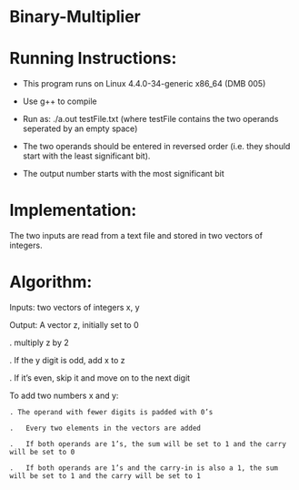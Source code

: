 # Binary-Multiplier

# Running Instructions:

-	This program runs on Linux 4.4.0-34-generic x86_64 (DMB 005)

-	Use g++ to compile

-	Run as: ./a.out testFile.txt (where testFile contains the two operands seperated by an empty space)

-	The two operands should be entered in reversed order (i.e. they should start with the least significant bit).

-	The output number starts with the most significant bit


# Implementation:

The two inputs are read from a text file and stored in two vectors of integers.

  # Algorithm:

  Inputs: two vectors of integers x, y

  Output: A vector z, initially set to 0

  .	multiply z by 2

  .	If the y digit is odd, add x to z

  .	If it’s even, skip it and move on to the next digit

  To add two numbers x and y:

    . The operand with fewer digits is padded with 0’s

    .	Every two elements in the vectors are added

    .	If both operands are 1’s, the sum will be set to 1 and the carry will be set to 0
  
    .	If both operands are 1’s and the carry-in is also a 1, the sum will be set to 1 and the carry will be set to 1
  
